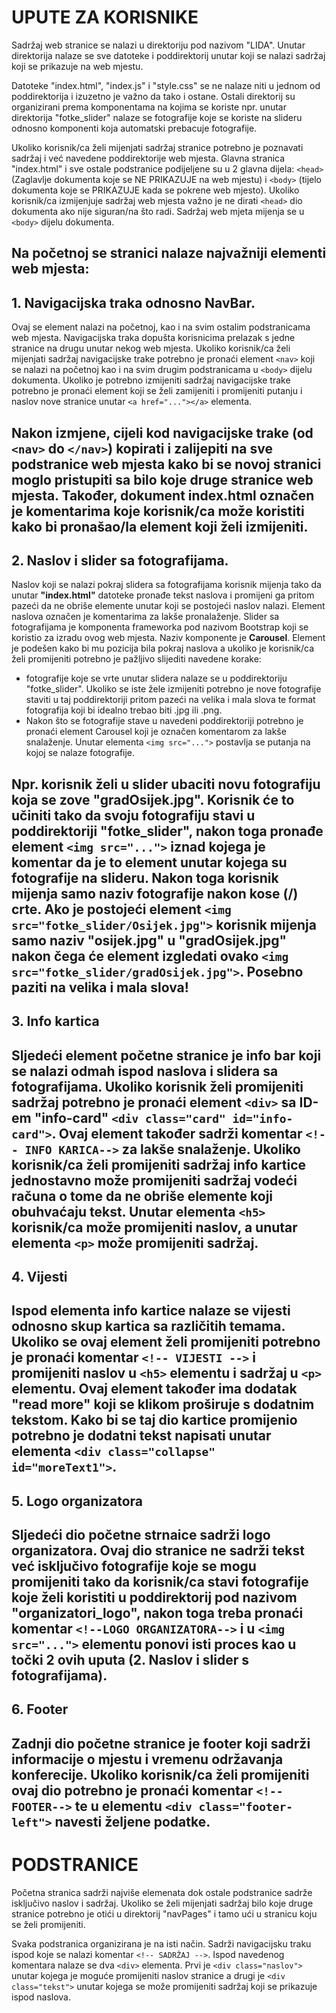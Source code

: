 # UPUTE ZA KORISNIKE

Sadržaj web stranice se nalazi u direktoriju pod nazivom "LIDA".
Unutar direktorija nalaze se sve datoteke i poddirektorij unutar koji se nalazi sadržaj koji se prikazuje na web mjestu.

Datoteke "index.html", "index.js" i "style.css" se ne nalaze niti u jednom od poddirektorija i izuzetno je važno da tako i ostane. Ostali direktorij su organizirani prema komponentama na kojima se koriste npr. unutar direktorija "fotke_slider" nalaze se fotografije koje se koriste na slideru odnosno komponenti koja automatski prebacuje fotografije.

Ukoliko korisnik/ca želi mijenjati sadržaj stranice potrebno je poznavati sadržaj i već navedene poddirektorije web mjesta.
Glavna stranica "index.html" i sve ostale podstranice podijeljene su u 2 glavna dijela: ```<head>``` (Zaglavlje dokumenta koje se NE PRIKAZUJE na web mjestu) i ```<body>``` (tijelo dokumenta koje se PRIKAZUJE kada se pokrene web mjesto). Ukoliko korisnik/ca izmijenjuje sadržaj web mjesta važno je ne dirati ```<head>``` dio dokumenta ako nije siguran/na što radi. Sadržaj web mjeta mijenja se u ```<body>``` dijelu dokumenta.

Na početnoj se stranici nalaze najvažniji elementi web mjesta:
---

## 1. Navigacijska traka odnosno NavBar.

Ovaj se element nalazi na početnoj, kao i na svim ostalim podstranicama web mjesta. Navigacijska traka dopušta korisnicima prelazak s jedne stranice na drugu unutar nekog web mjesta. Ukoliko korisnik/ca želi mijenjati sadržaj navigacijske trake potrebno je pronaći element ```<nav>``` koji se nalazi na početnoj kao i na svim drugim podstranicama u ```<body>``` dijelu dokumenta. Ukoliko je potrebno izmijeniti sadržaj navigacijske trake potrebno je pronaći element koji se želi zamijeniti i promijeniti putanju i naslov nove stranice unutar ```<a href="..."></a>``` elementa.

Nakon izmjene, cijeli kod navigacijske trake (od ```<nav>``` do ```</nav>```) kopirati i zalijepiti na sve podstranice web mjesta kako bi se novoj stranici moglo pristupiti sa bilo koje druge stranice web mjesta. Također, dokument **index.html** označen je komentarima koje korisnik/ca može koristiti kako bi pronašao/la element koji želi izmijeniti.
---

## 2. Naslov i slider sa fotografijama.

Naslov koji se nalazi pokraj slidera sa fotografijama korisnik mijenja tako da unutar **"index.html"** datoteke pronađe tekst naslova i promijeni ga pritom pazeći da ne obriše elemente unutar koji se postojeći naslov nalazi. Element naslova označen je komentarima za lakše pronalaženje.
Slider sa fotografijama je komponenta frameworka pod nazivom Bootstrap koji se koristio za izradu ovog web mjesta. Naziv komponente je **Carousel**. Element je podešen kako bi mu pozicija bila pokraj naslova a ukoliko je korisnik/ca želi promijeniti potrebno je pažljivo slijediti navedene korake: 
* fotografije koje se vrte unutar slidera nalaze se u poddirektoriju "fotke_slider". Ukoliko se iste žele izmijeniti potrebno je nove fotografije staviti u taj poddirektoriji pritom pazeći na velika i mala slova te format fotografija koji bi idealno trebao biti .jpg ili .png. 
* Nakon što se fotografije stave u navedeni poddirektoriji potrebno je pronaći element Carousel koji je označen komentarom za lakše snalaženje. Unutar elementa ```<img src="...">``` postavlja se putanja na kojoj se nalaze fotografije.

Npr. korisnik želi u slider ubaciti novu fotografiju koja se zove "gradOsijek.jpg". Korisnik će to učiniti tako da svoju fotografiju stavi u poddirektoriji "fotke_slider", nakon toga pronađe element ```<img src="...">``` iznad kojega je komentar da je to element unutar kojega su fotografije na slideru. Nakon toga korisnik mijenja samo naziv fotografije nakon kose (/) crte. Ako je postojeći element ```<img src="fotke_slider/Osijek.jpg">``` korisnik mijenja samo naziv "osijek.jpg" u "gradOsijek.jpg" nakon čega će element izgledati ovako ```<img src="fotke_slider/gradOsijek.jpg">```. Posebno paziti na velika i mala slova!
---

## 3. Info kartica

Sljedeći element početne stranice je info bar koji se nalazi odmah ispod naslova i slidera sa fotografijama.
Ukoliko korisnik želi promijeniti sadržaj potrebno je pronaći element ```<div>``` sa ID-em **"info-card"** ```<div class="card" id="info-card">```. Ovaj element također sadrži komentar   ```<!-- INFO KARICA-->``` za lakše snalaženje. Ukoliko korisnik/ca želi promijeniti sadržaj info kartice jednostavno može promijeniti sadržaj vodeći računa o tome da ne obriše elemente koji obuhvaćaju tekst. Unutar elementa ```<h5>``` korisnik/ca može promijeniti naslov, a unutar elementa ```<p>``` može promijeniti sadržaj. 
---

## 4. Vijesti

Ispod elementa info kartice nalaze se vijesti odnosno skup kartica sa različitih temama. Ukoliko se ovaj element želi promijeniti potrebno je pronaći komentar  ```<!-- VIJESTI -->``` i promijeniti naslov u ```<h5>``` elementu i sadržaj u ```<p>``` elementu. Ovaj element također ima dodatak "read more" koji se klikom proširuje s dodatnim tekstom. Kako bi se taj dio kartice promijenio potrebno je dodatni tekst napisati unutar elementa ```<div class="collapse" id="moreText1">```. 
---

## 5. Logo organizatora

Sljedeći dio početne strnaice sadrži logo organizatora. Ovaj dio stranice ne sadrži tekst već isključivo fotografije koje se mogu promijeniti tako da korisnik/ca stavi fotografije koje želi koristiti u poddirektorij pod nazivom "organizatori_logo", nakon toga treba pronaći komentar ```<!--LOGO ORGANIZATORA-->``` i u ```<img src="...">``` elementu ponovi isti proces kao u točki 2 ovih uputa (2. Naslov i slider s fotografijama).
---

## 6. Footer

Zadnji dio početne stranice je footer koji sadrži informacije o mjestu i vremenu održavanja konferecije. Ukoliko korisnik/ca želi promijeniti ovaj dio potrebno je pronaći komentar ```<!-- FOOTER-->```
te u elementu  ```<div class="footer-left">``` navesti željene podatke.
---


# PODSTRANICE

Početna stranica sadrži najviše elemenata dok ostale podstranice sadrže isključivo naslov i sadržaj. Ukoliko se želi mijenjati sadržaj bilo koje druge stranice potrebno je otići u direktorij "navPages" i tamo ući u stranicu koju se želi promijeniti. 

Svaka podstranica organizirana je na isti način. Sadrži navigacijsku traku ispod koje se nalazi komentar ```<!-- SADRŽAJ -->```. Ispod navedenog komentara nalaze se dva ```<div>``` elementa. Prvi je  ```<div class="naslov">``` unutar kojega je moguće promijeniti naslov stranice a drugi je ```<div class="tekst">``` unutar kojega se može promijeniti sadržaj koji se prikazuje ispod naslova.
 
 
